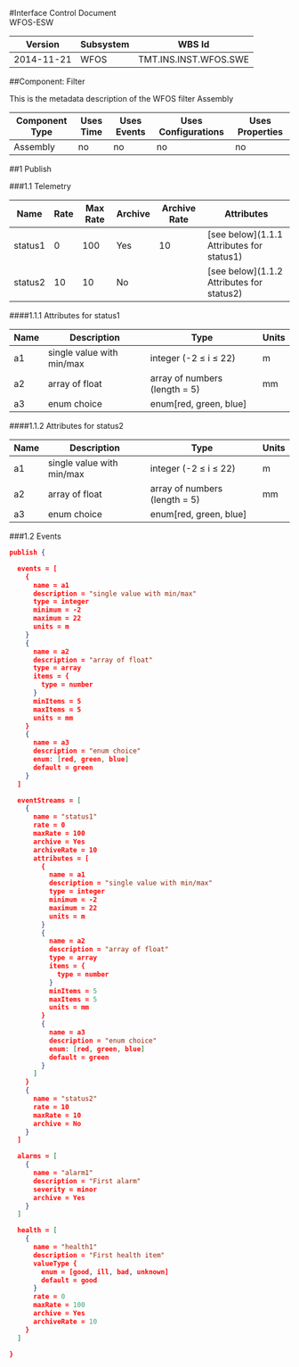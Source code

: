 #Interface Control Document <br> WFOS-ESW

 Version | Subsystem | WBS Id
 ---|---|---
2014-11-21 | WFOS | TMT.INS.INST.WFOS.SWE


##Component: Filter

This is the metadata description of the WFOS filter Assembly



Component Type | Uses Time | Uses Events | Uses Configurations | Uses Properties
---|---|---|---|---
Assembly | no | no | no | no


##1 Publish

###1.1 Telemetry

Name|Rate|Max Rate|Archive|Archive Rate|Attributes
---|---|---|---|---|---
status1|0|100|Yes|10|[see below](1.1.1 Attributes for status1)
status2|10|10|No||[see below](1.1.2 Attributes for status2)

####1.1.1 Attributes for status1

Name|Description|Type|Units
---|---|---|---
a1|single value with min/max|integer (-2 ≤ i ≤ 22)|m
a2|array of float|array of numbers (length = 5)|mm
a3|enum choice|enum[red, green, blue]

####1.1.2 Attributes for status2

Name|Description|Type|Units
---|---|---|---
a1|single value with min/max|integer (-2 ≤ i ≤ 22)|m
a2|array of float|array of numbers (length = 5)|mm
a3|enum choice|enum[red, green, blue]

###1.2 Events



```json
publish {

  events = [
    {
      name = a1
      description = "single value with min/max"
      type = integer
      minimum = -2
      maximum = 22
      units = m
    }
    {
      name = a2
      description = "array of float"
      type = array
      items = {
        type = number
      }
      minItems = 5
      maxItems = 5
      units = mm
    }
    {
      name = a3
      description = "enum choice"
      enum: [red, green, blue]
      default = green
    }
  ]

  eventStreams = [
    {
      name = "status1"
      rate = 0
      maxRate = 100
      archive = Yes
      archiveRate = 10
      attributes = [
        {
          name = a1
          description = "single value with min/max"
          type = integer
          minimum = -2
          maximum = 22
          units = m
        }
        {
          name = a2
          description = "array of float"
          type = array
          items = {
            type = number
          }
          minItems = 5
          maxItems = 5
          units = mm
        }
        {
          name = a3
          description = "enum choice"
          enum: [red, green, blue]
          default = green
        }
      ]
    }
    {
      name = "status2"
      rate = 10
      maxRate = 10
      archive = No
    }
  ]

  alarms = [
    {
      name = "alarm1"
      description = "First alarm"
      severity = minor
      archive = Yes
    }
  ]

  health = [
    {
      name = "health1"
      description = "First health item"
      valueType {
        enum = [good, ill, bad, unknown]
        default = good
      }
      rate = 0
      maxRate = 100
      archive = Yes
      archiveRate = 10
    }
  ]

}

```
